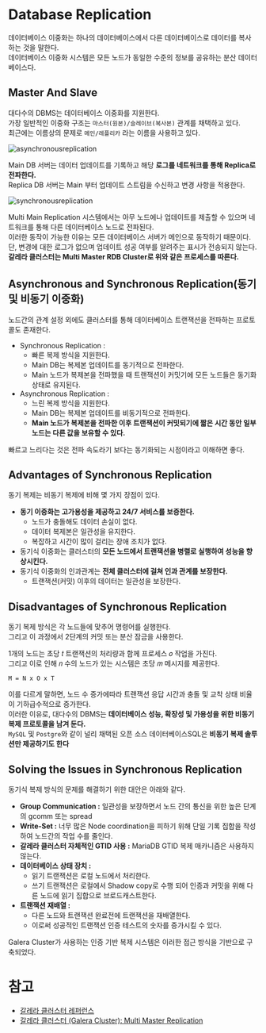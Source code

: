 # Database Replication

데이터베이스 이중화는 하나의 데이터베이스에서 다른 데이터베이스로 데이터를 복사하는 것을 말한다.     
데이터베이스 이중화 시스템은 모든 노드가 동일한 수준의 정보를 공유하는 분산 데이터베이스다.    
   
## Master And Slave

대다수의 DBMS는 데이터베이스 이중화를 지원한다.   
가장 일반적인 이중화 구조는 `마스터(원본)/슬레이브(복사본)` 관계를 채택하고 있다.  
최근에는 이름상의 문제로 `메인/레플리카` 라는 이름을 사용하고 있다.    

![asynchronousreplication](https://user-images.githubusercontent.com/50267433/164360492-25bade02-af8a-476d-a07c-eaffc65bf90e.png)
    
Main DB 서버는 데이터 업데이트를 기록하고 해당 **로그를 네트워크를 통해 Replica로 전파한다.**       
Replica DB 서버는 Main 부터 업데이트 스트림을 수신하고 변경 사항을 적용한다.       

![synchronousreplication](https://user-images.githubusercontent.com/50267433/164360556-850e1775-727b-4ab6-b25f-d7958769e429.png)

Multi Main Replication 시스템에서는 아무 노드에나 업데이트를 제출할 수 있으며 네트워크를 통해 다른 데이터베이스 노드로 전파된다.    
이러한 동작이 가능한 이유는 모든 데이터베이스 서버가 메인으로 동작하기 때문이다.               
단, 변경에 대한 로그가 없으며 업데이트 성공 여부를 알려주는 표시가 전송되지 않는다.        
**갈레라 클러스터는 Multi Master RDB Cluster로 위와 같은 프로세스를 따른다.**     
  
## Asynchronous and Synchronous Replication(동기 및 비동기 이중화)  
노드간의 관계 설정 외에도 클러스터를 통해 데이터베이스 트랜잭션을 전파하는 프로토콜도 존재한다.   
   
* Synchronous Replication :    
    * 빠른 복제 방식을 지원한다.  
    * Main DB는 복제본 업데이트를 동기적으로 전파한다.  
    * Main 노드가 복제본을 전파했을 때 트랜잭션이 커밋기에 모든 노드들은 동기화 상태로 유지된다.   
* Asynchronous Replication :      
    * 느린 복제 방식을 지원한다.   
    * Main DB는 복제본 업데이트를 비동기적으로 전파한다.   
    * **Main 노드가 복제본을 전파한 이후 트랜잭션이 커밋되기에 짧은 시간 동안 일부 노드는 다른 값을 보유할 수 있다.**   

빠르고 느리다는 것은 전파 속도라기 보다는 동기화되는 시점이라고 이해하면 좋다.   

## Advantages of Synchronous Replication

동기 복제는 비동기 복제에 비해 몇 가지 장점이 있다.   

* **동기 이중화는 고가용성을 제공하고 24/7 서비스를 보증한다.**    
    * 노드가 충돌해도 데이터 손실이 없다.   
    * 데이터 복제본은 일관성을 유지한다.   
    * 복잡하고 시간이 많이 걸리는 장애 조치가 없다.     
* 동기식 이중화는 클러스터의 **모든 노드에서 트랜잭션을 병렬로 실행하여 성능을 향상시킨다.**
* 동기식 이중화의 인과관계는 **전체 클러스터에 걸쳐 인과 관계를 보장한다.**   
    * 트랜잭션(커밋) 이후의 데이터는 일관성을 보장한다.     

## Disadvantages of Synchronous Replication

동기 복제 방식은 각 노드들에 맞추어 명령어를 실행한다.    
그리고 이 과정에서 2단계의 커밋 또는 분산 잠금을 사용한다.    

1개의 노드는 초당 𝑡 트랜잭션의 처리량과 함께 프로세스 𝑜 작업을 가진다.    
그리고 이로 인해 𝑛 수의 노드가 있는 시스템은 초당 𝑚 메시지를 제공한다.      
             
```
M = N x O x T   
```  

이를 다르게 말하면, 노드 수 증가에따라 트랜잭션 응답 시간과 충돌 및 교착 상태 비율이 기하급수적으로 증가한다.          
이러한 이유로, 대다수의 DBMS는 **데이터베이스 성능, 확장성 및 가용성을 위한 비동기 복제 프로토콜을 남겨 둔다.**            
`MySQL` 및 `Postgre`와 같이 널리 채택된 오픈 소스 데이터베이스SQL은 **비동기 복제 솔루션만 제공하기도 한다**         
  
## Solving the Issues in Synchronous Replication
  
동기식 복제 방식의 문제를 해결하기 위한 대안은 아래와 같다.     
    
* **Group Communication :** 일관성을 보장하면서 노드 간의 통신을 위한 높은 단계의 gcomm 또는 spread 
* **Write-Set :** 너무 많은 Node coordination을  피하기 위해 단일 기록 집합을 작성하여 노드간의 작업 수를 줄인다.
* **갈레라 클러스터 자체적인 GTID 사용 :** MariaDB GTID 복제 매카니즘은 사용하지 않는다. 
* **데이터베이스 상태 장치 :** 
    * 읽기 트랜잭션은 로컬 노드에서 처리한다.   
    * 쓰기 트랜잭션은 로컬에서 Shadow copy로 수행 되어 인증과 커밋을 위해 다른 노드에 읽기 집합으로 브로드캐스트한다.  
* **트랜잭션 재배열 :** 
    * 다른 노드와 트랜잭션 완료전에 트랜잭션을 재배열한다. 
    * 이로써 성공적인 트랜잭션 인증 테스트의 숫자를 증가시킬 수 있다.
       
Galera Cluster가 사용하는 인증 기반 복제 시스템은 이러한 접근 방식을 기반으로 구축되었다.

# 참고 
* [갈레라 클러스터 레퍼런스](https://galeracluster.com/library/documentation/index.html)
* [갈레라 클러스터 (Galera Cluster): Multi Master Replication](https://rastalion.me/galera-cluster/)
